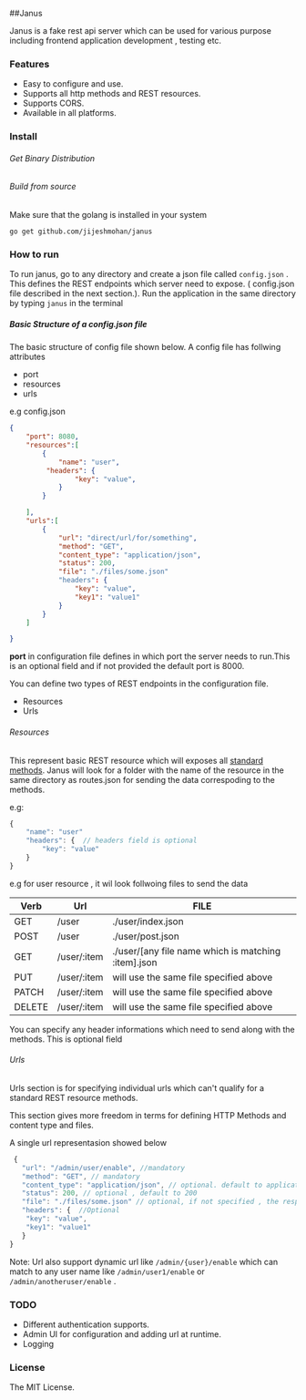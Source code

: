 ##Janus 

Janus is a fake rest api server which can be used for various purpose including frontend application development , testing etc.

### Features

* Easy to configure and use.
* Supports all http methods and REST resources.
* Supports CORS.
* Available in all platforms.


### Install

###### Get Binary Distribution

###### Build from source

Make sure that the golang is installed in your system

```go get github.com/jijeshmohan/janus```

### How to run

To run janus, go to any directory and create a json file called ```config.json``` . This defines the REST endpoints which server need to expose. ( config.json file described in the next section.). Run the application in the same directory by typing `janus` in the terminal
 
##### Basic Structure of a config.json file

The basic structure of config file shown below. A config file has follwing attributes
* port
* resources 
* urls

e.g config.json

```json
{
    "port": 8080, 
	"resources":[
		{
        	"name": "user",
       	 "headers": {
				"key": "value",
			}
        }

    ],
    "urls":[
    	{
        	"url": "direct/url/for/something",
       	    "method": "GET",
       	    "content_type": "application/json",
       	    "status": 200,
       	    "file": "./files/some.json"
       	    "headers": {
            	"key": "value",
                "key1": "value1"
            }
        }
    ]

}
```

**port** in configuration file defines in which port the server needs to run.This is an optional field and if not provided the default port is 8000.

You can define two types of REST endpoints in the configuration file.  

* Resources
* Urls

###### Resources 

This represent basic REST resource which will exposes all [standard methods](http://restful-api-design.readthedocs.org/en/latest/methods.html#standard-methods). Janus will look for a folder with the name of the resource in the same directory as routes.json for sending the data correspoding to the methods.

e.g:

```js
{
	"name": "user"
	"headers": {  // headers field is optional
		"key": "value"
	}
}
```

e.g for user resource , it wil look follwoing files to send the data

| Verb | Url | FILE | 
|--------|--------|---|
| GET       | /user       |  ./user/index.json  | if the file not available app will send a 404|
| POST       | /user       |  ./user/post.json  | if file is present it will send 201 with the content of the file otherwise 404|
|GET| /user/:item |./user/[any file name which is matching :item].json | if the file present, it will send the file with 200, otherwise 404. you can add item1.json, item2.json etc if you want to fake different get request
| PUT | /user/:item |  will use the same file specified above | if file is present it will send 200 with the content of the file otherwise 404. You can specify any number of files to match the get requst like  user1.json, admin.json etc.
| PATCH | /user/:item | will use the same file specified above | if file is present it will send 200 with the content of the file otherwise 404.
| DELETE | /user/:item | will use the same file specified above | if file is present it will send 200 with the content of the file otherwise 405. If you have specified item1.json, then it will send 200 for that particular item's request.

You can specify any header informations which need to send along with the methods. This is optional field

###### Urls
Urls section is for specifying individual urls which can't qualify for a standard REST resource methods.

This section gives more freedom in terms for defining HTTP Methods and content type and files. 

A single url representasion showed below

```js
 {
   "url": "/admin/user/enable", //mandatory 
   "method": "GET", // mandatory 
   "content_type": "application/json", // optional. default to application/json; charset=utf-8
   "status": 200, // optional , default to 200
   "file": "./files/some.json" // optional, if not specified , the response will be empty string. if specified it should be a valid file.
   "headers": {  //Optional
    "key": "value",
    "key1": "value1"
   }
}
```

Note: Url also support dynamic url like ```/admin/{user}/enable``` which can match to any  user name like ```/admin/user1/enable``` or ```/admin/anotheruser/enable``` .

### TODO

* Different authentication supports.
* Admin UI for configuration and adding url at runtime.
* Logging

### License

The MIT License.
